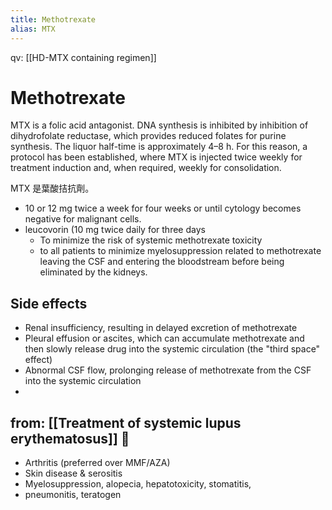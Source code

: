 ```yaml
---
title: Methotrexate
alias: MTX
---
```


qv: [[HD-MTX containing regimen]]

# Methotrexate

MTX is a folic acid antagonist. DNA synthesis is inhibited by inhibition of dihydrofolate reductase, which provides reduced folates for purine synthesis. The liquor half-time is approximately 4–8 h. For this reason, a protocol has been established, where MTX is injected twice weekly for treatment induction and, when required, weekly for consolidation.

MTX 是葉酸拮抗劑。

- 10 or 12 mg twice a week for four weeks or until cytology becomes negative for malignant cells.
- leucovorin (10 mg twice daily for three days
  - To minimize the risk of systemic methotrexate toxicity
  - to all patients to minimize myelosuppression related to methotrexate leaving the CSF and entering the bloodstream before being eliminated by the kidneys.

## Side effects

- Renal insufficiency, resulting in delayed excretion of methotrexate
- Pleural effusion or ascites, which can accumulate methotrexate and then slowly release drug into the systemic circulation (the "third space" effect)
- Abnormal CSF flow, prolonging release of methotrexate from the CSF into the systemic circulation
-

## from: [[Treatment of systemic lupus erythematosus]] 󰒖

- Arthritis (preferred over MMF/AZA)
- Skin disease & serositis
- Myelosuppression, alopecia, hepatotoxicity, stomatitis,
- pneumonitis, teratogen
